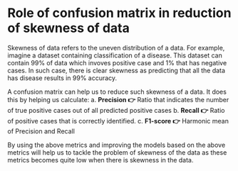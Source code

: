 # Role of confusion matrix in reduction of skewness of data

Skewness of data refers to the uneven distribution of a data. For example, imagine a dataset containing classification of a disease. This dataset can contain 99% of data which invoves positive case and 1% that has negative cases. In such case, there is clear skewness as predicting that all the data has disease results in 99% accuracy. 

A confusion matrix can help us to reduce such skewness of a data. It does this by helping us calculate:
a. **Precision 👉** Ratio that indicates the number of true positive cases out of all predicted positive cases
b. **Recall 👉** Ratio of positive cases that is correctly identified.
c. **F1-score 👉** Harmonic mean of Precision and Recall


By using the above metrics and improving the models based on the above metrics will help us to tackle the problem of skewness of the data as these metrics becomes quite low when there is skewness in the data.